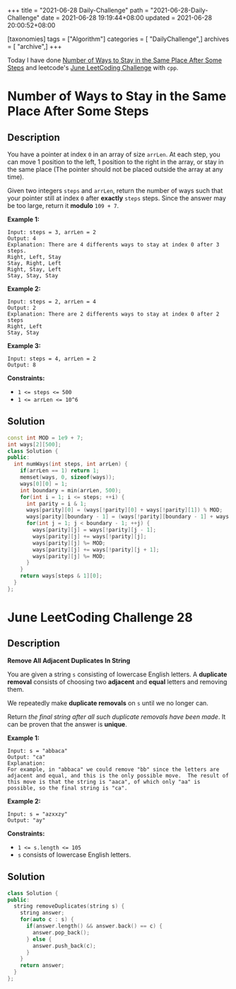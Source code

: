 +++
title = "2021-06-28 Daily-Challenge"
path = "2021-06-28-Daily-Challenge"
date = 2021-06-28 19:19:44+08:00
updated = 2021-06-28 20:00:52+08:00

[taxonomies]
tags = ["Algorithm"]
categories = [ "DailyChallenge",]
archives = [ "archive",]
+++

Today I have done [Number of Ways to Stay in the Same Place After Some Steps](https://leetcode.com/problems/number-of-ways-to-stay-in-the-same-place-after-some-steps/description/) and leetcode's [June LeetCoding Challenge](https://leetcode.com/explore/challenge/card/june-leetcoding-challenge-2021/606/week-4-june-22nd-june-28th/3794/) with `cpp`.

<!-- more -->

# Number of Ways to Stay in the Same Place After Some Steps

## Description

You have a pointer at index `0` in an array of size `arrLen`. At each step, you can move 1 position to the left, 1 position to the right in the array, or stay in the same place (The pointer should not be placed outside the array at any time).

Given two integers `steps` and `arrLen`, return the number of ways such that your pointer still at index `0` after **exactly** `steps` steps. Since the answer may be too large, return it **modulo** `109 + 7`.

 

**Example 1:**

```
Input: steps = 3, arrLen = 2
Output: 4
Explanation: There are 4 differents ways to stay at index 0 after 3 steps.
Right, Left, Stay
Stay, Right, Left
Right, Stay, Left
Stay, Stay, Stay
```

**Example 2:**

```
Input: steps = 2, arrLen = 4
Output: 2
Explanation: There are 2 differents ways to stay at index 0 after 2 steps
Right, Left
Stay, Stay
```

**Example 3:**

```
Input: steps = 4, arrLen = 2
Output: 8
```

 

**Constraints:**

- `1 <= steps <= 500`
- `1 <= arrLen <= 10^6`

## Solution

``` cpp
const int MOD = 1e9 + 7;
int ways[2][500];
class Solution {
public:
  int numWays(int steps, int arrLen) {
    if(arrLen == 1) return 1;
    memset(ways, 0, sizeof(ways));
    ways[0][0] = 1;
    int boundary = min(arrLen, 500);
    for(int i = 1; i <= steps; ++i) {
      int parity = i & 1;
      ways[parity][0] = (ways[!parity][0] + ways[!parity][1]) % MOD;
      ways[parity][boundary - 1] = (ways[!parity][boundary - 1] + ways[!parity][boundary - 2]) % MOD;
      for(int j = 1; j < boundary - 1; ++j) {
        ways[parity][j] = ways[!parity][j - 1];
        ways[parity][j] += ways[!parity][j];
        ways[parity][j] %= MOD;
        ways[parity][j] += ways[!parity][j + 1];
        ways[parity][j] %= MOD;
      }
    }
    return ways[steps & 1][0];
  }
};
```

# June LeetCoding Challenge 28

## Description

**Remove All Adjacent Duplicates In String**

You are given a string `s` consisting of lowercase English letters. A **duplicate removal** consists of choosing two **adjacent** and **equal** letters and removing them.

We repeatedly make **duplicate removals** on `s` until we no longer can.

Return *the final string after all such duplicate removals have been made*. It can be proven that the answer is **unique**.

 

**Example 1:**

```
Input: s = "abbaca"
Output: "ca"
Explanation: 
For example, in "abbaca" we could remove "bb" since the letters are adjacent and equal, and this is the only possible move.  The result of this move is that the string is "aaca", of which only "aa" is possible, so the final string is "ca".
```

**Example 2:**

```
Input: s = "azxxzy"
Output: "ay"
```

 

**Constraints:**

- `1 <= s.length <= 105`
- `s` consists of lowercase English letters.

## Solution

``` cpp
class Solution {
public:
  string removeDuplicates(string s) {
    string answer;
    for(auto c : s) {
      if(answer.length() && answer.back() == c) {
        answer.pop_back();
      } else {
        answer.push_back(c);
      }
    }
    return answer;
  }
};
```
